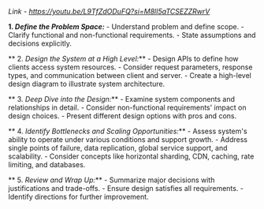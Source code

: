 *Link -  https://youtu.be/L9TfZdODuFQ?si=M8lI5aTCSEZZRwrV*

**1. *Define the Problem Space:***
     - Understand problem and define scope.
     - Clarify functional and non-functional requirements.
     - State assumptions and decisions explicitly.

 ** 2. *Design the System at a High Level:***
     - Design APIs to define how clients access system resources.
     - Consider request parameters, response types, and communication between client and server.
     - Create a high-level design diagram to illustrate system architecture.

**  3. *Deep Dive into the Design:***
     - Examine system components and relationships in detail.
     - Consider non-functional requirements' impact on design choices.
     - Present different design options with pros and cons.

**  4. *Identify Bottlenecks and Scaling Opportunities:***
     - Assess system's ability to operate under various conditions and support growth.
     - Address single points of failure, data replication, global service support, and scalability.
     - Consider concepts like horizontal sharding, CDN, caching, rate limiting, and databases.

**  5. *Review and Wrap Up:***
     - Summarize major decisions with justifications and trade-offs.
     - Ensure design satisfies all requirements.
     - Identify directions for further improvement.
